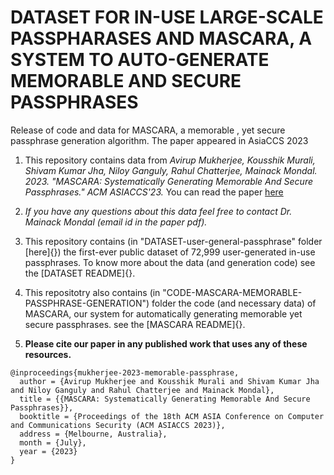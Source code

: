 # DATASET FOR IN-USE LARGE-SCALE PASSPHARASES AND MASCARA, A SYSTEM TO AUTO-GENERATE MEMORABLE AND SECURE PASSPHRASES

Release of code and data for MASCARA, a memorable , yet secure passphrase generation algorithm. The paper appeared in AsiaCCS 2023

1. This repository contains data from *Avirup Mukherjee, Kousshik Murali, Shivam Kumar Jha, Niloy Ganguly, Rahul Chatterjee, Mainack Mondal. 2023. "MASCARA: Systematically Generating Memorable And Secure Passphrases." ACM ASIACCS'23.* 
You can read the paper [here](https://cse.iitkgp.ac.in/~mainack/publications/mascara-2023-asiaccs.pdf)
1. *If you have any questions about this data feel free to contact Dr. Mainack Mondal (email id in the paper pdf).*
1. This repository contains (in "DATASET-user-general-passphrase" folder [here]{}) the first-ever public dataset of 72,999 user-generated in-use passphrases. To know more about the data (and generation code) see the [DATASET README]{}. 
1. This repositotry also contains (in "CODE-MASCARA-MEMORABLE-PASSPHRASE-GENERATION") folder the code (and necessary data) of MASCARA, our system for automatically generating memorable yet secure passphrases. see the [MASCARA README]{}. 

1. **Please cite our paper in any published work that uses any of these resources.**


~~~
@inproceedings{mukherjee-2023-memorable-passphrase,
  author = {Avirup Mukherjee and Kousshik Murali and Shivam Kumar Jha and Niloy Ganguly and Rahul Chatterjee and Mainack Mondal},
  title = {{MASCARA: Systematically Generating Memorable And Secure Passphrases}},
  booktitle = {Proceedings of the 18th ACM ASIA Conference on Computer and Communications Security (ACM ASIACCS 2023)},
  address = {Melbourne, Australia},
  month = {July},
  year = {2023}
}
~~~
